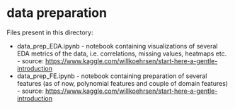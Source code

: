 # data preparation

Files present in this directory:
- data_prep_EDA.ipynb - notebook containing visualizations of several EDA metrics of the data,
i.e. correlations, missing values, heatmaps etc. - source: https://www.kaggle.com/willkoehrsen/start-here-a-gentle-introduction
- data_prep_FE.ipynb - notebook containing preparation of several features (as of now, polynomial features 
and couple of domain features) - source: https://www.kaggle.com/willkoehrsen/start-here-a-gentle-introduction